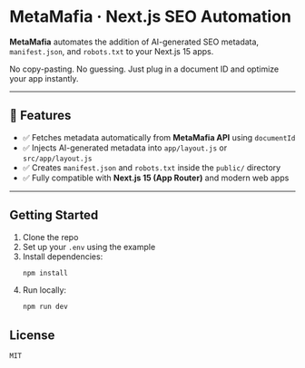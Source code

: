 # MetaMafia · Next.js SEO Automation

**MetaMafia** automates the addition of AI-generated SEO metadata, `manifest.json`, and `robots.txt` to your Next.js 15 apps.

No copy-pasting. No guessing. Just plug in a document ID and optimize your app instantly.

---

## 🚀 Features

- ✅ Fetches metadata automatically from **MetaMafia API** using `documentId`
- ✅ Injects AI-generated metadata into `app/layout.js` or `src/app/layout.js`
- ✅ Creates `manifest.json` and `robots.txt` inside the `public/` directory
- ✅ Fully compatible with **Next.js 15 (App Router)** and modern web apps

---

## Getting Started

1. Clone the repo
2. Set up your `.env` using the example
3. Install dependencies:
   ```bash
   npm install
   ```
4. Run locally:
   ```bash
   npm run dev
   ```

## License

```
MIT
```

